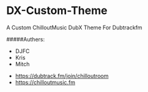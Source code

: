 # DX-Custom-Theme
A Custom ChilloutMusic DubX Theme For Dubtrackfm

#####Authers:
* DJFC
* Kris
* Mitch

- https://dubtrack.fm/join/chilloutroom
- https://chilloutmusic.fm
